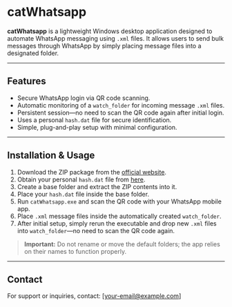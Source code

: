 # catWhatsapp

**catWhatsapp** is a lightweight Windows desktop application designed to automate WhatsApp messaging using `.xml` files. It allows users to send bulk messages through WhatsApp by simply placing message files into a designated folder.

---

## Features

- Secure WhatsApp login via QR code scanning.
- Automatic monitoring of a `watch_folder` for incoming message `.xml` files.
- Persistent session—no need to scan the QR code again after initial login.
- Uses a personal `hash.dat` file for secure identification.
- Simple, plug-and-play setup with minimal configuration.

---

## Installation & Usage

1. Download the ZIP package from the [official website](http://twostars.co.in/whatsapp/pages).
2. Obtain your personal `hash.dat` file from [here](https://twostars.co.in/whatsappApi.html).
3. Create a base folder and extract the ZIP contents into it.
4. Place your `hash.dat` file inside the base folder.
5. Run `catWhatsapp.exe` and scan the QR code with your WhatsApp mobile app.
6. Place `.xml` message files inside the automatically created `watch_folder`.
7. After initial setup, simply rerun the executable and drop new `.xml` files into `watch_folder`—no need to scan the QR code again.

> **Important:** Do not rename or move the default folders; the app relies on their names to function properly.

---

## Contact

For support or inquiries, contact: [your-email@example.com]
